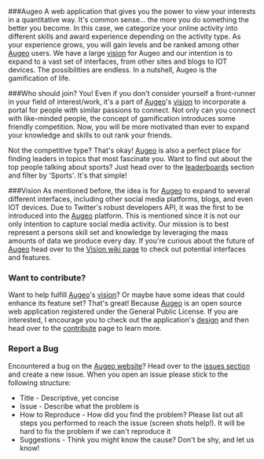 ###Augeo
A web application that gives you the power to view your interests in a quantitative way. It's common sense... the more you do something the better you become. In this case, we categorize your online activity into different skills and award experience depending on the activity type. As your experience grows, you will gain levels and be ranked among other [Augeo](https://www.augeo.io) users. We have a large [vision](https://github.com/bpred754/augeo/wiki/Vision) for Augeo and our intention is to expand to a vast set of interfaces, from other sites and blogs to IOT devices. The possibilities are endless. In a nutshell, Augeo is the gamification of life.

###Who should join?
You! Even if you don't consider yourself a front-runner in your field of interest/work, it's a part of [Augeo](https://www.augeo.io/login)'s [vision](https://github.com/bpred754/augeo/wiki/vision) to incorporate a portal for people with similar passions to connect. Not only can you connect with like-minded people, the concept of gamification introduces some friendly competition. Now, you will be more motivated than ever to expand your knowledge and skills to out rank your friends.

Not the competitive type? That's okay! [Augeo](https://www.augeo.io/login) is also a perfect place for finding leaders in topics that most fascinate you. Want to find out about the top people talking about sports? Just head over to the [leaderboards](https://www.augeo.io/leaderboards) section and filter by 'Sports'. It's that simple!

###Vision
As mentioned before, the idea is for [Augeo](https://www.augeo.io/login) to expand to several different interfaces, including other social media platforms, blogs, and even IOT devices. Due to Twitter's robust developers API, it was the first to be introduced into the [Augeo](https://www.augeo.io/login) platform. This is mentioned since it is not our only intention to capture social media activity. Our mission is to best represent a persons skill set and knowledge by leveraging the mass amounts of data we produce every day. If you're curious about the future of [Augeo](https://www.augeo.io/login) head over to the [Vision wiki page](https://github.com/bpred754/augeo/wiki/vision) to check out potential interfaces and features.

### Want to contribute?
Want to help fulfill [Augeo](https://www.augeo.io/login)'s [vision](https://www.github.com/bpred754/augeo/wiki/vision)? Or maybe have some ideas that could enhance its feature set? That's great! Because [Augeo](https://www.augeo.io/login) is an open source web application registered under the General Public License. If you are interested, I encourage you to check out the application's [design](https://github.com/bpred754/augeo/wiki) and then head over to the [contribute](https://github.com/bpred754/augeo/blob/master/CONTRIBUTING.md) page to learn more.

### Report a Bug
Encountered a bug on the [Augeo website](https://www.augeo.io/login)? Head over to the [issues section](https://github.com/bpred754/augeo/issues) and create a new issue. When you open an issue please stick to the following structure:

* Title - Descriptive, yet concise
* Issue - Describe what the problem is
* How to Reproduce - How did you find the problem? Please list out all steps you performed to reach the issue (screen shots help!). It will be hard to fix the problem if we can't reproduce it
* Suggestions - Think you might know the cause? Don't be shy, and let us know!